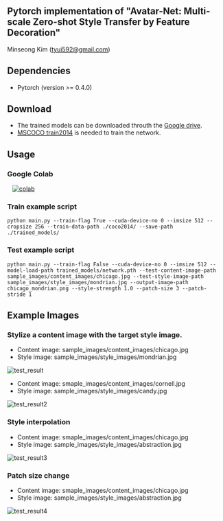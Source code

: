 Pytorch implementation of "Avatar-Net: Multi-scale Zero-shot Style Transfer by Feature Decoration"
---

Minseong Kim (tyui592@gmail.com) 

Dependencies
--
* Pytorch (version >= 0.4.0)

Download
--
* The trained models can be downloaded throuth the [Google drive](https://drive.google.com/drive/folders/1JDgn5oO11AWnbpUxpyrdPe_pYwgfGhSu?usp=sharing).
* [MSCOCO train2014](http://cocodataset.org/#download) is needed to train the network.

Usage
--

### Google Colab
&nbsp;&nbsp; [![colab](https://camo.githubusercontent.com/52feade06f2fecbf006889a904d221e6a730c194/68747470733a2f2f636f6c61622e72657365617263682e676f6f676c652e636f6d2f6173736574732f636f6c61622d62616467652e737667)](https://colab.research.google.com/github/tyui592/Avatar-Net_Pytorch/blob/master/Avatar_Net_evaluate.ipynb)

### Train example script

```
python main.py --train-flag True --cuda-device-no 0 --imsize 512 --cropsize 256 --train-data-path ./coco2014/ --save-path ./trained_models/
```

### Test example script

```
python main.py --train-flag False --cuda-device-no 0 --imsize 512 --model-load-path trained_models/network.pth --test-content-image-path sample_images/content_images/chicago.jpg --test-style-image-path sample_images/style_images/mondrian.jpg --output-image-path chicago_mondrian.png --style-strength 1.0 --patch-size 3 --patch-stride 1
```

Example Images
--

### Stylize a content image with the target style image.

* Content image: sample_images/content_images/chicago.jpg
* Style image: sample_images/style_images/mondrian.jpg

![test_result](https://github.com/tyui592/Avatar-Net_Pytorch/blob/master/sample_images/test_results/chicago_mondrian.png)

* Content image: smaple_images/content_images/cornell.jpg
* Style image: sample_images/style_images/candy.jpg

![test_result2](https://github.com/tyui592/Avatar-Net_Pytorch/blob/master/sample_images/test_results/cornell_candy.png)

### Style interpolation

* Content image: smaple_images/content_images/chicago.jpg
* Style image: sample_images/style_images/abstraction.jpg

![test_result3](https://github.com/tyui592/Avatar-Net_Pytorch/blob/master/sample_images/test_results/chicago_abstraction_style-interpolation.png)

### Patch size change

* Content image: smaple_images/content_images/chicago.jpg
* Style image: sample_images/style_images/abstraction.jpg

![test_result4](https://github.com/tyui592/Avatar-Net_Pytorch/blob/master/sample_images/test_results/chicago_abstraction_patch-size.png)
